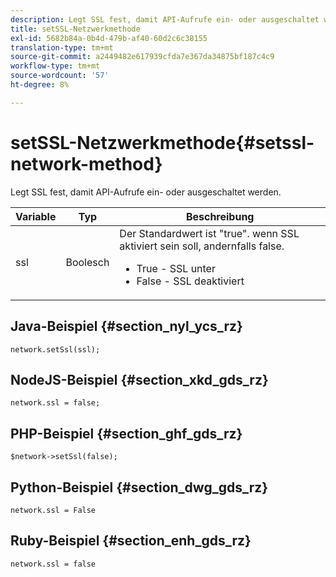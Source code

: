 ```yaml
---
description: Legt SSL fest, damit API-Aufrufe ein- oder ausgeschaltet werden.
title: setSSL-Netzwerkmethode
exl-id: 5682b84a-0b4d-479b-af40-60d2c6c38155
translation-type: tm+mt
source-git-commit: a2449482e617939cfda7e367da34875bf187c4c9
workflow-type: tm+mt
source-wordcount: '57'
ht-degree: 8%

---
```


# setSSL-Netzwerkmethode{#setssl-network-method}

Legt SSL fest, damit API-Aufrufe ein- oder ausgeschaltet werden.

| Variable | Typ | Beschreibung |
|--- |--- |--- |
| ssl | Boolesch | Der Standardwert ist &quot;true&quot;. wenn SSL aktiviert sein soll, andernfalls false. <br><ul><li>True - SSL unter </li><li>False - SSL deaktiviert</li></ul> |

## Java-Beispiel {#section_nyl_ycs_rz}

```
network.setSsl(ssl); 
```

## NodeJS-Beispiel {#section_xkd_gds_rz}

```
network.ssl = false; 
```

## PHP-Beispiel {#section_ghf_gds_rz}

```
$network->setSsl(false); 
```

## Python-Beispiel {#section_dwg_gds_rz}

```
network.ssl = False 
```

## Ruby-Beispiel {#section_enh_gds_rz}

```
network.ssl = false 
```
